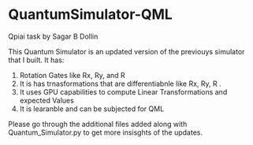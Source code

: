 # QuantumSimulator-QML
Qpiai task by Sagar B Dollin

This Quantum Simulator is an updated version of the previouys simulator that I built.
It has:
  1. Rotation Gates like Rx, Ry, and R
  2. It is has trnasformations that are differentiabnle like Rx, Ry, R .
  3. It uses GPU capabilities to compute Linear Transformations and expected Values
  4. It is learanble and can be subjected for QML
  
  Please go through the additional files added along with Quantum_Simulator.py to get more insisghts of the updates.
